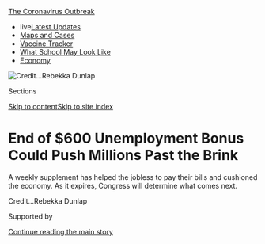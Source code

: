 <div id="app">

<div>

<div>

<div>

</div>

<div data-aria-hidden="false">

<div id="site-content" data-role="main">

<div>

<div class="css-1aor85t" style="opacity:0.000000001;z-index:-1;visibility:hidden">

<div class="css-1hqnpie">

<div class="css-epjblv">

<span class="css-17xtcya">[Economy](/section/business/economy)</span><span class="css-x15j1o">|</span><span class="css-fwqvlz">End
of $600 Unemployment Bonus Could Push Millions Past the
Brink</span>

</div>

<div class="css-k008qs">

<div class="css-1iwv8en">

<span class="css-18z7m18"></span>

<div>

</div>

</div>

<span class="css-1n6z4y">https://nyti.ms/2WHLktD</span>

<div class="css-1705lsu">

<div class="css-4xjgmj">

<div class="css-4skfbu" data-role="toolbar" data-aria-label="Social Media Share buttons, Save button, and Comments Panel with current comment count" data-testid="share-tools">

  - 
  - 
  - 
  - 
    
    <div class="css-6n7j50">
    
    </div>

  - 

</div>

</div>

</div>

</div>

</div>

</div>

<div id="NYT_TOP_BANNER_REGION" class="css-11qgg8s">

<div>

<div id="styln-prism-menu-1592847958612" class="section interactive-content interactive-size-medium css-1du2ztb">

<div class="css-17ih8de interactive-body">

<div id="scroll-container" class="css-1gj85ro">

[<span class="styln-title-wrap"><span class="css-1pje3qr">The
Coronavirus</span><span class="css-1pje3qr">
Outbreak</span></span>](https://www.nytimes.com/news-event/coronavirus?action=click&pgtype=Article&state=default&region=TOP_BANNER&context=storylines_menu)

  - <span class="css-kqxiym" data-emphasize="true">live</span>[Latest
    Updates](https://www.nytimes.com/2020/08/01/world/coronavirus-covid-19.html?action=click&pgtype=Article&state=default&region=TOP_BANNER&context=storylines_menu)
  - [Maps and
    Cases](https://www.nytimes.com/interactive/2020/us/coronavirus-us-cases.html?action=click&pgtype=Article&state=default&region=TOP_BANNER&context=storylines_menu)
  - [Vaccine
    Tracker](https://www.nytimes.com/interactive/2020/science/coronavirus-vaccine-tracker.html?action=click&pgtype=Article&state=default&region=TOP_BANNER&context=storylines_menu)
  - [What School May Look
    Like](https://www.nytimes.com/interactive/2020/07/29/us/schools-reopening-coronavirus.html?action=click&pgtype=Article&state=default&region=TOP_BANNER&context=storylines_menu)
  - [Economy](https://www.nytimes.com/live/2020/07/31/business/stock-market-today-coronavirus?action=click&pgtype=Article&state=default&region=TOP_BANNER&context=storylines_menu)

</div>

</div>

</div>

</div>

</div>

<div id="fullBleedHeaderContent">

<div class="css-n4ws9g">

![<span class="css-cnj6d5 e1z0qqy90" itemprop="copyrightHolder"><span class="css-1ly73wi e1tej78p0">Credit...</span><span><span>Rebekka
Dunlap</span></span></span>](https://static01.nyt.com/images/2020/07/22/business/22virus-cliff1/22virus-cliff1-articleLarge.jpg?quality=75&auto=webp&disable=upscale)

</div>

<div class="css-3z92zw">

<div class="css-6cn7ki">

<div class="NYTAppHideMasthead css-1bcu9v6 e1suatyy0">

<div class="section css-1o1qe8k e1suatyy2">

<div class="css-cu5p7t er09x8g0">

<div class="css-6n7j50">

</div>

<span class="css-1dv1kvn">Sections</span>

[Skip to content](#site-content)[Skip to site index](#site-index)

</div>

<div class="css-10698na e1huz5gh0">

</div>

</div>

</div>

<div class="css-1sojcmr ehdk2mb0">

# End of $600 Unemployment Bonus Could Push Millions Past the Brink

</div>

A weekly supplement has helped the jobless to pay their bills and
cushioned the economy. As it expires, Congress will determine what comes
next.

</div>

</div>

<div class="css-nwzfg5 e1gnum310">

<span class="css-1f9pvn2 economy"></span><span class="css-cnj6d5 e1z0qqy90" itemprop="copyrightHolder"><span class="css-1ly73wi e1tej78p0">Credit...</span><span><span>Rebekka
Dunlap</span></span></span>

</div>

<div id="sponsor-wrapper" class="css-1hyfx7x">

<div id="sponsor-slug" class="css-19vbshk">

Supported by

</div>

[Continue reading the main
story](#after-sponsor)

<div id="sponsor" class="ad sponsor-wrapper" style="text-align:center;height:100%;display:block">

</div>

<div id="after-sponsor">

</div>

</div>

<div class="css-1wx1auc e1gnum311">

<div class="css-18e8msd">

<div class="css-vp77d3 epjyd6m0">

<div class="css-hus3qt ey68jwv0" data-aria-hidden="true">

[![Ben
Casselman](https://static01.nyt.com/images/2018/11/09/multimedia/author-ben-casselman/author-ben-casselman-thumbLarge.png
"Ben Casselman")](https://www.nytimes.com/by/ben-casselman)

</div>

<div class="css-1baulvz">

By [<span class="css-1baulvz last-byline" itemprop="name">Ben
Casselman</span>](https://www.nytimes.com/by/ben-casselman)

</div>

</div>

  - 
    
    <div class="css-ld3wwf e16638kd2">
    
    Published July 21, 2020Updated July 24,
    2020
    
    </div>

  - 
    
    <div class="css-4xjgmj">
    
    <div class="css-pvvomx" data-role="toolbar" data-aria-label="Social Media Share buttons, Save button, and Comments Panel with current comment count" data-testid="share-tools">
    
      - 
      - 
      - 
      - 
        
        <div class="css-6n7j50">
        
        </div>
    
      - 
    
    </div>
    
    </div>

</div>

</div>

</div>

<div class="section meteredContent css-1r7ky0e" name="articleBody" itemprop="articleBody">

<div class="css-1fanzo5 StoryBodyCompanionColumn">

<div class="css-53u6y8">

When millions of Americans began losing their jobs in March, the federal
government stepped in with a life preserver: [$600 a week in extra
unemployment
benefits](https://www.nytimes.com/2020/07/30/business/unemployment-payments-change.html)
to allow workers to pay rent and buy groceries, and to cushion the
economy.

With economic conditions [again
deteriorating](https://www.nytimes.com/2020/07/15/business/economy/economic-recovery-coronavirus-resurgence.html),
that life preserver will disappear within days if Congress doesn’t act
to extend it. That could prompt a wave of evictions and inflict more
financial harm on millions of Americans while further damaging the
economy.

Even the threat of a lapse in benefits could prove harmful, economists
warn, by forcing households to make precautionary spending cuts.

The benefits program, Federal Pandemic Unemployment Compensation,
expires at the end of July. But because of a quirk in the calendar,
workers in most states won’t qualify for the payments after this week.
Most will be left with regular unemployment benefits, which total only a
few hundred dollars a week in many states.

</div>

</div>

<div class="css-1fanzo5 StoryBodyCompanionColumn">

<div class="css-53u6y8">

That means that [more than 20 million
Americans](https://www.nytimes.com/2020/07/17/business/how-many-are-collecting-unemployment-benefits-its-hard-to-say.html)
could soon see their weekly income fall by half or more at a time when
the unemployment rate remains higher than in any period since World War
II.

Economists warn that it isn’t just individual recipients who will suffer
if the benefits are cut. The federal payments are injecting billions of
dollars into the economy each week, money that flows to landlords,
grocery stores, retailers and countless other businesses. Ernie
Tedeschi, a former Treasury Department official and an economist at
Evercore ISI Research, has estimated that if the payments ceased, the
U.S. gross domestic product would be 2 percent smaller at the end of
2020 and there would be 1.7 million fewer jobs nationwide.

“These unemployment benefit checks are really doing a large job in
propping up spending by these unemployed households,” said Joseph Vavra,
a University of Chicago economist who has been studying the impact of
the benefits. If they expire, he said, “there’s a good chance that what
is now an unemployment problem becomes a foreclosure crisis and eviction
crisis.”

<div id="NYT_MAIN_CONTENT_1_REGION" class="css-9tf9ac">

<div>

<div id="styln-covid-updates-markets" class="section interactive-content interactive-size-medium css-1ftcdic">

<div class="css-17ih8de interactive-body">

<div id="styln-briefing-block">

<div class="briefing-block-header-section">

# [Latest Updates: Economy](https://www.nytimes.com/live/2020/07/31/business/stock-market-today-coronavirus?action=click&pgtype=Article&state=default&region=MAIN_CONTENT_1&context=storylines_live_updates)

</div>

<div class="briefing-block-lb-items">

<div class="briefing-block-update-time">

[23h
ago](https://www.nytimes.com/live/2020/07/31/business/stock-market-today-coronavirus?action=click&pgtype=Article&state=default&region=MAIN_CONTENT_1&context=storylines_live_updates#kodaks-chief-executive-was-given-stock-options-then-the-share-price-spiked-1000-percent)

</div>

<div>

[Kodak’s chief executive was given stock options. Then the share price
spiked 1,000
percent.](https://www.nytimes.com/live/2020/07/31/business/stock-market-today-coronavirus?action=click&pgtype=Article&state=default&region=MAIN_CONTENT_1&context=storylines_live_updates#kodaks-chief-executive-was-given-stock-options-then-the-share-price-spiked-1000-percent)

</div>

<div class="briefing-block-update-time">

[26h
ago](https://www.nytimes.com/live/2020/07/31/business/stock-market-today-coronavirus?action=click&pgtype=Article&state=default&region=MAIN_CONTENT_1&context=storylines_live_updates#fitch-ratings-downgrades-its-outlook-on-us-debt)

</div>

<div>

[Fitch Ratings downgrades its outlook on U.S.
debt.](https://www.nytimes.com/live/2020/07/31/business/stock-market-today-coronavirus?action=click&pgtype=Article&state=default&region=MAIN_CONTENT_1&context=storylines_live_updates#fitch-ratings-downgrades-its-outlook-on-us-debt)

</div>

<div class="briefing-block-update-time">

[32h
ago](https://www.nytimes.com/live/2020/07/31/business/stock-market-today-coronavirus?action=click&pgtype=Article&state=default&region=MAIN_CONTENT_1&context=storylines_live_updates#us-sanctions-more-chinese-officials-over-human-rights-violations-as-tensions-flare)

</div>

<div>

[U.S. sanctions more Chinese officials over human rights violations as
tensions
flare](https://www.nytimes.com/live/2020/07/31/business/stock-market-today-coronavirus?action=click&pgtype=Article&state=default&region=MAIN_CONTENT_1&context=storylines_live_updates#us-sanctions-more-chinese-officials-over-human-rights-violations-as-tensions-flare)

</div>

</div>

<div class="briefing-block-footer">

<div class="briefing-block-footer-meta">

[See more
updates](https://www.nytimes.com/live/2020/07/31/business/stock-market-today-coronavirus?action=click&pgtype=Article&state=default&region=MAIN_CONTENT_1&context=storylines_live_updates)

</div>

<div class="briefing-block-briefinglinks">

<span>More live coverage:</span>
[Global](https://www.nytimes.com/2020/08/01/world/coronavirus-covid-19.html?action=click&pgtype=Article&state=default&region=MAIN_CONTENT_1&context=storylines_live_updates)

</div>

</div>

</div>

</div>

</div>

</div>

</div>

Congress returned from recess this week to consider a new relief
package, which [could include at least a partial
extension](https://www.nytimes.com/2020/07/20/us/politics/congress-coronavirus-aid-package.html)
of the extra unemployment benefits. Senate Republicans and the White
House are considering a roughly $1 trillion package that would retain
the program but scale it back. Democrats are pressing to continue paying
the full $600 a week.

But Congress seems unlikely to act before benefits lapse. And because of
the antiquated computer systems in many state unemployment offices,
which do the processing, it could take weeks to restart payments. That
means that millions are likely to see their income drop at least
temporarily.

</div>

</div>

<div class="css-1fanzo5 StoryBodyCompanionColumn">

<div class="css-53u6y8">

For people depending on the checks, that uncertainty is frustrating.

“I have no idea why Congress would wait until a few days before the
checks are going to run out,” said Jacob Perlman, a benefits recipient
in Chicago. “This should have been done a month ago.”

Mr. Perlman, 26, earned $12 an hour as a housekeeper at a fitness club,
making him one of the millions of Americans earning more on unemployment
than they had on the job. But he is eager to return to work.

“The jobs simply are not there right now,” he said.

Mr. Perlman’s regular benefits from the state of Illinois total $159 a
week, barely enough to cover his $500 share of the monthly rent, let
alone food or other expenses. So he is already trying to save as much as
possible.

Decisions like Mr. Perlman’s to curtail spending even before the
benefits expire, multiplied across millions of households, are a sort of
uncertainty tax on the broader economy, damping the stimulative effect
of the payments.

“There are people who are on the precipice of financial disaster here,”
said David Wilcox, a former Federal Reserve official who is an economist
at the Peterson Institute for International Economics. “We may think
that the odds are that Congress will come to a reasonable conclusion.
But for a person who is on the precipice of financial disaster, it’s
very low comfort to be told, ‘You know, I think there’s a 70 percent
chance that this is going to work out fine.’”

The risk is particularly acute for Black and Latino workers, who have
been disproportionately affected by job losses and are less likely to
have savings or other assets to fall back on. A [recent working
paper](https://www.nber.org/papers/w27552) from researchers at the
University of Chicago and the JPMorgan Chase Institute found that Black
and Latino households cut spending by far more than white households
when their income drops.

“When 30 percent of your population has no wealth, this has real
implications,” said William E. Spriggs, a Howard University professor
and the chief economist for the A.F.L.-C.I.O. “There isn’t a piggy bank.
This is it. So when you cut their benefits, their drop in consumption is
going to be huge.”

</div>

</div>

<div class="css-1fanzo5 StoryBodyCompanionColumn">

<div class="css-53u6y8">

The extra unemployment payments were part of a multitrillion-dollar
federal response to the pandemic’s economic devastation. Congress
expanded eligibility for unemployment benefits and food stamps, sent
$1,200 checks to most households and offered forgivable loans to
millions of small businesses.

Together, those programs did much to offset the damage: Average personal
income rose in April, the worst month of the crisis to date, and
consumer spending rebounded quickly once federal dollars started flowing
into the economy. Mortgage delinquencies, credit card defaults and other
signs of financial stress rose by less than many forecasters initially
feared.

When Congress created the various programs, it still seemed possible
that the pandemic would have begun to ebb by summer and that the economy
would no longer need as much federal help.

Instead, after falling steadily in May and early June, virus cases are
rising in much of the country, and states are reimposing business
restrictions. Real-time measures suggest that the economic recovery that
began in May has [begun to lose
momentum](https://www.nytimes.com/live/2020/07/15/business/stock-market-today-coronavirus#surging-virus-cases-and-renewed-lockdowns-threaten-economic-recovery),
and some economists expect the unemployment rate to start climbing
again.

The threat of an economic stall has led some Republicans in Washington
to embrace more aggressive federal action than they were considering a
few weeks ago. Larry Kudlow, a top economic adviser to President Trump
and a critic of the $600 payments, said this week that there was “no
way” Republicans would allow the benefits to expire entirely. But the
congressional outcome remains unclear.

Some economists, particularly on the right, say there are good reasons
to wind down the payments as the economy improves. But even economists
who have been critical of the extra benefits say it would be a mistake
to cut them off entirely.

“That’s a lot of income to just withdraw from the economy really
suddenly,” said Michael R. Strain, an economist at the conservative
American Enterprise Institute. “Right now there’s no question that the
positive economic effects of those payments are outweighing the negative
economic effects.”

</div>

</div>

<div class="css-1fanzo5 StoryBodyCompanionColumn">

<div class="css-53u6y8">

Mr. Strain and many other economists would like to see the benefits
linked to economic conditions, ideally at the state level. That would
allow payments to shrink as local economies improve, while eliminating
the uncertainty that comes with setting a fixed end date and then
waiting to see if Congress extends it.

Progressive economists also favor linking benefits to economic
conditions. But they dismiss concerns about discouraging work when there
are millions more unemployed workers than available jobs. And they argue
that cutting benefits now would set off economic ripples that would lead
to more job losses.

“When they can’t pay their rent, now it’s the landlord whose business is
hurting,” said Sharon Parrott, a senior vice president at the
progressive Center on Budget and Policy Priorities. “Those are all
dollars that are not circulating through the economy.”

Cutting off benefits could also increase the spread of the virus by
forcing people to take jobs in which they might be exposed to it or
expose others.

“When that $600 goes away, people who live week to week, paycheck to
paycheck, they’re suddenly going to be unable to pay basic expenses and
will be desperate for work,” said Michele Evermore, a senior policy
analyst for the National Employment Law Project.

For now, people like Mr. Perlman, who lost his job at a fitness club,
are left to wonder what comes next.

“I just want security,” he said. “That’s what I want. I’m not looking to
profit off this. If there was a job out there, I would take it.”

Emily Cochrane contributed reporting.

</div>

</div>

<div>

</div>

</div>

<div>

</div>

<div>

</div>

<div>

</div>

<div>

<div id="bottom-wrapper" class="css-1ede5it">

<div id="bottom-slug" class="css-l9onyx">

Advertisement

</div>

[Continue reading the main
story](#after-bottom)

<div id="bottom" class="ad bottom-wrapper" style="text-align:center;height:100%;display:block;min-height:90px">

</div>

<div id="after-bottom">

</div>

</div>

</div>

</div>

</div>

## Site Index

<div>

</div>

## Site Information Navigation

  - [© <span>2020</span> <span>The New York Times
    Company</span>](https://help.nytimes.com/hc/en-us/articles/115014792127-Copyright-notice)

<!-- end list -->

  - [NYTCo](https://www.nytco.com/)
  - [Contact
    Us](https://help.nytimes.com/hc/en-us/articles/115015385887-Contact-Us)
  - [Work with us](https://www.nytco.com/careers/)
  - [Advertise](https://nytmediakit.com/)
  - [T Brand Studio](http://www.tbrandstudio.com/)
  - [Your Ad
    Choices](https://www.nytimes.com/privacy/cookie-policy#how-do-i-manage-trackers)
  - [Privacy](https://www.nytimes.com/privacy)
  - [Terms of
    Service](https://help.nytimes.com/hc/en-us/articles/115014893428-Terms-of-service)
  - [Terms of
    Sale](https://help.nytimes.com/hc/en-us/articles/115014893968-Terms-of-sale)
  - [Site
    Map](https://spiderbites.nytimes.com)
  - [Help](https://help.nytimes.com/hc/en-us)
  - [Subscriptions](https://www.nytimes.com/subscription?campaignId=37WXW)

</div>

</div>

</div>

</div>
